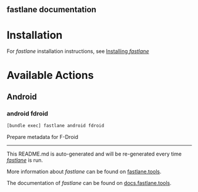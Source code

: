 fastlane documentation
----

# Installation

For _fastlane_ installation instructions, see [Installing _fastlane_](https://docs.fastlane.tools/#installing-fastlane)

# Available Actions

## Android

### android fdroid

```sh
[bundle exec] fastlane android fdroid
```

Prepare metadata for F-Droid

----

This README.md is auto-generated and will be re-generated every time [_fastlane_](https://fastlane.tools) is run.

More information about _fastlane_ can be found on [fastlane.tools](https://fastlane.tools).

The documentation of _fastlane_ can be found on [docs.fastlane.tools](https://docs.fastlane.tools).
